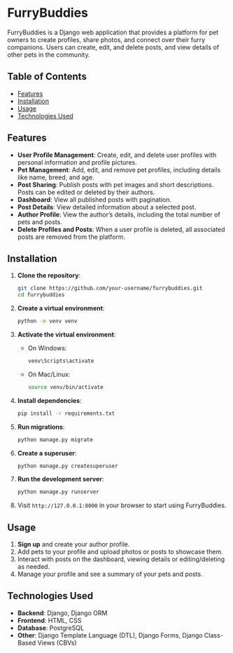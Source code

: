 # FurryBuddies

FurryBuddies is a Django web application that provides a platform for pet owners to create profiles, share photos, and connect over their furry companions. Users can create, edit, and delete posts, and view details of other pets in the community.

## Table of Contents

- [Features](#features)
- [Installation](#installation)
- [Usage](#usage)
- [Technologies Used](#technologies-used)

## Features

- **User Profile Management**: Create, edit, and delete user profiles with personal information and profile pictures.
- **Pet Management**: Add, edit, and remove pet profiles, including details like name, breed, and age.
- **Post Sharing**: Publish posts with pet images and short descriptions. Posts can be edited or deleted by their authors.
- **Dashboard**: View all published posts with pagination.
- **Post Details**: View detailed information about a selected post.
- **Author Profile**: View the author’s details, including the total number of pets and posts.
- **Delete Profiles and Posts**: When a user profile is deleted, all associated posts are removed from the platform.

## Installation

1. **Clone the repository**:
    ```bash
    git clone https://github.com/your-username/furrybuddies.git
    cd furrybuddies
    ```

2. **Create a virtual environment**:
    ```bash
    python -m venv venv
    ```

3. **Activate the virtual environment**:
   - On Windows:
     ```bash
     venv\Scripts\activate
     ```
   - On Mac/Linux:
     ```bash
     source venv/bin/activate
     ```

4. **Install dependencies**:
    ```bash
    pip install -r requirements.txt
    ```

5. **Run migrations**:
    ```bash
    python manage.py migrate
    ```

6. **Create a superuser**:
    ```bash
    python manage.py createsuperuser
    ```

7. **Run the development server**:
    ```bash
    python manage.py runserver
    ```

8. Visit `http://127.0.0.1:8000` in your browser to start using FurryBuddies.

## Usage

1. **Sign up** and create your author profile.
2. Add pets to your profile and upload photos or posts to showcase them.
3. Interact with posts on the dashboard, viewing details or editing/deleting as needed.
4. Manage your profile and see a summary of your pets and posts.

## Technologies Used

- **Backend**: Django, Django ORM
- **Frontend**: HTML, CSS
- **Database**: PostgreSQL
- **Other**: Django Template Language (DTL), Django Forms, Django Class-Based Views (CBVs)

